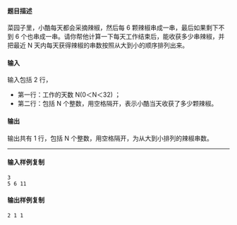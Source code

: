 #### 题目描述

菜园子里，小酷每天都会采摘辣椒，然后每 6 颗辣椒串成一串，最后如果剩下不到 6 个也串成一串。请你帮他计算一下每天工作结束后，能收获多少串辣椒，并把最近 N 天内每天获得辣椒的串数按照从大到小的顺序排列出来。

#### 输入

输入包括 2 行，

-   第一行：工作的天数 N(0＜N＜32) ；
-   第二行：包括 N 个整数，用空格隔开，表示小酷当天收获了多少颗辣椒。

#### 输出

输出共有 1 行，包括 N 个整数，用空格隔开，为从大到小排列的辣椒串数。

___

#### 输入样例复制

```
3
5 6 11
```

#### 输出样例复制

```
2 1 1
```